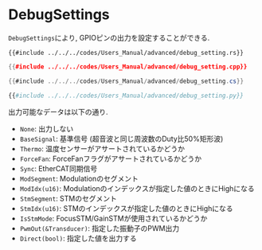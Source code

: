 # DebugSettings

`DebugSettings`により, GPIOピンの出力を設定することができる.

```rust,edition2021
{{#include ../../../codes/Users_Manual/advanced/debug_setting.rs}}
```

```cpp
{{#include ../../../codes/Users_Manual/advanced/debug_setting.cpp}}
```

```cs
{{#include ../../../codes/Users_Manual/advanced/debug_setting.cs}}
```

```python
{{#include ../../../codes/Users_Manual/advanced/debug_setting.py}}
```

出力可能なデータは以下の通り.
- `None`: 出力しない
- `BaseSignal`: 基準信号 (超音波と同じ周波数のDuty比50%矩形波)
- `Thermo`: 温度センサーがアサートされているかどうか
- `ForceFan`: ForceFanフラグがアサートされているかどうか
- `Sync`: EtherCAT同期信号
- `ModSegment`: Modulationのセグメント
- `ModIdx(u16)`: Modulationのインデックスが指定した値のときにHighになる
- `StmSegment`: STMのセグメント
- `StmIdx(u16)`: STMのインデックスが指定した値のときにHighになる
- `IsStmMode`: FocusSTM/GainSTMが使用されているかどうか
- `PwmOut(&Transducer)`: 指定した振動子のPWM出力
- `Direct(bool)`: 指定した値を出力する

